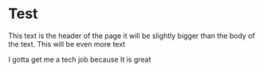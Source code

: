 # Test
<head> This text is the header of the page it will be slightly bigger than the body of the text. </head>
<body> This will be even more text </body>
<p> I gotta get me a tech job because It is great <p> 
